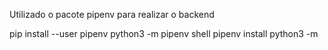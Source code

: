 Utilizado o pacote pipenv para realizar o backend

pip install --user pipenv
python3 -m pipenv shell
pipenv install
python3 -m